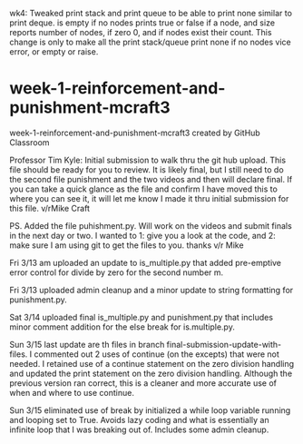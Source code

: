 wk4: Tweaked print stack and print queue to be able to print none similar to print deque. is empty if no nodes prints true or false if a node, and size reports number of nodes, if zero 0, and if nodes exist their count. This change is only to make all the print stack/queue print none if no nodes vice error, or empty or raise.

# week-1-reinforcement-and-punishment-mcraft3
week-1-reinforcement-and-punishment-mcraft3 created by GitHub Classroom

Professor Tim Kyle: Initial submission to walk thru the git hub upload. This file should be ready for you to review. It is likely final, 
but I still need to do the second file punishment and the two videos and then will declare final. If you can take a
quick glance as the file and confirm I have moved this to where you can see it, it will let me know I made it thru 
initial submission for this file. v/rMike Craft

PS. Added the file puhishment.py. Will work on the videos and submit finals in the next day or two. I wanted to 1: give you a look at the code, and 2: make sure I am using git to get the files to you. thanks v/r Mike

Fri 3/13 am uploaded an update to is_multiple.py that added pre-emptive error control for divide by zero for the second number m.

Fri 3/13 uploaded admin cleanup and a minor update to string formatting for punishment.py.

Sat 3/14 uploaded final is_multiple.py and punishment.py that includes minor comment addition for the else break for is.multiple.py.

Sun 3/15 last update are th files in branch final-submission-update-with-files. I commented out 2 uses of continue (on the excepts) that were not needed. I retained use of a continue statement on the zero division handling and updated the print statement on the zero division handling. Although the previous version ran correct, this is a cleaner and more accurate use of when and where to use continue.

Sun 3/15 eliminated use of break by initialized a while loop variable running and looping set to True. Avoids lazy coding and what is essentially an infinite loop that I was breaking out of. Includes some admin cleanup.
